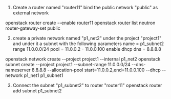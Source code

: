 1. Create a router named "router11" bind the public network "public" as external network 

openstack router create --enable router11
openstack router list
neutron router-gateway-set <router11-id> public


2. create a private network named "p1_net2" under the project "project1" and under it a subnet with the following parameters
name = p1_subnet2
range 11.0.0.0/24
pool = 11.0.0.2 - 11.0.0.100
enable dhcp
dns = 8.8.8.8

openstack network create --project project1 --internal p1_net2
openstack subnet create --project project1 --subnet-range 11.0.0.0/24 --dns-nameserver 8.8.8.8 --allocation-pool start=11.0.0.2,end=11.0.0.100 --dhcp  --network p1_net1 p1_subnet1


3. Connect the subnet "p1_subnet2" to router "router11"
openstack router add subnet <router11-id> p1_subnet2

